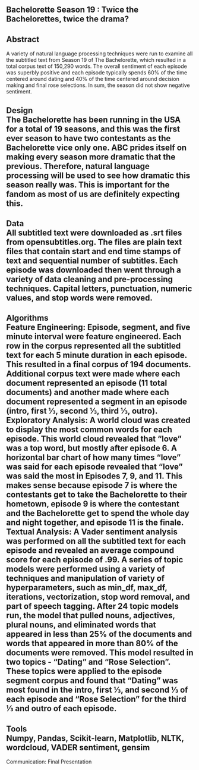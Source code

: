 <b>Bachelorette Season 19 : Twice the Bachelorettes, twice the drama?</b>
---
Abstract
---
A variety of natural language processing techniques were run to examine all the subtitled text from Season 19 of The Bachelorette, which resulted in a total corpus text of 150,290 words. The overall sentiment of each episode was superbly positive and each episode typically spends 60% of the time centered around dating and 40% of the time centered around decision making and final rose selections. In sum, the season did not show negative sentiment.

Design  
The Bachelorette has been running in the USA for a total of 19 seasons, and this was the first ever season to have two contestants as the Bachelorette vice only one. ABC prides itself on making every season more dramatic that the previous. Therefore, natural language processing will be used to see how dramatic this season really was. This is important for the fandom as most of us are definitely expecting this.
---
Data  
All subtitled text were downloaded as .srt files from opensubtitles.org. The files are plain text files that contain start and end time stamps of text and sequential number of subtitles. Each episode was downloaded then went through a variety of data cleaning and pre-processing techniques. Capital letters, punctuation, numeric values, and stop words were removed.
---
Algorithms  
Feature Engineering: Episode, segment, and five minute interval were feature engineered. Each row in the corpus represented all the subtitled text for each 5 minute duration in each episode. This resulted in a final corpus of 194 documents. Additional corpus text were made where each document represented an episode (11 total documents) and another made where each document represented a segment in an episode (intro, first ⅓, second ⅓, third ⅓, outro).  
Exploratory Analysis: A world cloud was created to display the most common words for each episode. This world cloud revealed that “love” was a top word, but mostly after episode 6. A horizontal bar chart of how many times “love” was said for each episode revealed that “love” was said the most in Episodes 7, 9, and 11. This makes sense because episode 7 is where the contestants get to take the Bachelorette to their hometown, episode 9 is where the contestant and the Bachelorette get to spend the whole day and night together, and episode 11 is the finale.
Textual Analysis: A Vader sentiment analysis was performed on all the subtitled text for each episode and revealed an average compound score for each episode of .99. A series of topic models were performed using a variety of techniques and manipulation of variety of hyperparameters, such as min_df, max_df, iterations, vectorization, stop word removal, and part of speech tagging. After 24 topic models run, the model that pulled nouns, adjectives, plural nouns, and eliminated words that appeared in less than 25% of the documents and words that appeared in more than 80% of the documents were removed. This model resulted in two topics - “Dating” and “Rose Selection”. These topics were applied to the episode segment corpus and found that “Dating” was most found in the intro, first ⅓, and second ⅓ of each episode and “Rose Selection” for the third ⅓ and outro of each episode.
---
Tools  
Numpy, Pandas, Scikit-learn, Matplotlib, NLTK, wordcloud, VADER sentiment, gensim
---
Communication: Final Presentation

